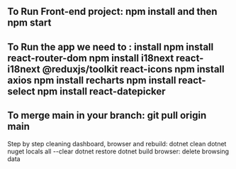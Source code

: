 To Run Front-end project: npm install and then npm start
--------------------------
To Run the app we need to : install npm install react-router-dom
npm install i18next react-i18next @reduxjs/toolkit react-icons
npm install axios
npm install recharts
npm install react-select
npm install react-datepicker
--------------------------
To merge main in your branch: git pull origin main
--------------------------
Step by step cleaning dashboard, browser and rebuild:
dotnet clean
dotnet nuget locals all --clear
dotnet restore
dotnet build 
browser: delete browsing data 